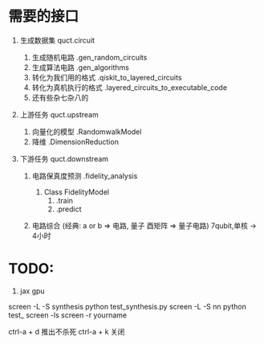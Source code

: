 # 需要的接口

1. 生成数据集 quct.circuit
    1. 生成随机电路 .gen_random_circuits
    2. 生成算法电路 .gen_algorithms
    3. 转化为我们用的格式 .qiskit_to_layered_circuits
    4. 转化为真机执行的格式 .layered_circuits_to_executable_code
    5. 还有些杂七杂八的

2. 上游任务 quct.upstream
    1. 向量化的模型 .RandomwalkModel
    3. 降维 .DimensionReduction

3. 下游任务 quct.downstream 
    1. 电路保真度预测 .fidelity_analysis
        1. Class FidelityModel
            1. .train
            2. .predict
            <!-- 3. .optimize -->

    2. 电路综合 (经典: a or b => 电路, 量子 酉矩阵 => 量子电路) 7qubit,单核 -> 4小时

<!-- A complete characterization of the noise is useful because it allows for  the determination of good error-correction schemes, and thus the possibility of reliable transmission of quantum information. -->


# TODO:
1. jax gpu

screen -L -S synthesis python test_synthesis.py 
screen -L -S nn python test_
screen -ls
screen -r yourname 

ctrl-a + d 推出不杀死
ctrl-a + k 关闭
